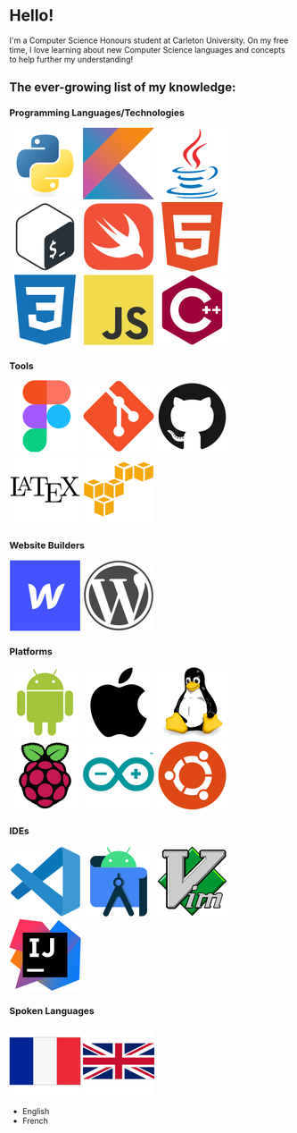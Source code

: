 <link rel="stylesheet" href="https://cdn.jsdelivr.net/gh/devicons/devicon@v2.15.1/devicon.min.css">

# Hello!

I'm a Computer Science Honours student at Carleton University. On my free time, I love learning about new Computer Science languages and concepts to help further my understanding!

## The ever-growing list of my knowledge:
### Programming Languages/Technologies
![image](./assets/python-original.svg)
![image](./assets/kotlin-original.svg)
![image](./assets/java-original.svg)
![image](./assets/bash-plain.svg)
![image](./assets/swift-original.svg)
![image](./assets/html5-plain.svg)
![image](./assets/css3-plain.svg)
![image](./assets/javascript-original.svg)
![image](./assets/cplusplus-plain.svg)

### Tools
![image](./assets/figma-original.svg)
![image](./assets/git-original.svg)
![image](./assets/github-original.svg)
![image](./assets/latex-original.svg)
![image](./assets/amazonwebservices-original.svg)

### Website Builders
![image](./assets/webflow-original.svg)
![image](./assets/wordpress-plain.svg)

### Platforms
![image](./assets/android-original.svg)
![image](./assets/apple-original.svg)
![image](./assets/linux-original.svg)
![image](./assets/raspberrypi-original.svg)
![image](./assets/arduino-original.svg)
![image](./assets/ubuntu-plain.svg)

### IDEs
![image](./assets/vscode-original.svg)
![image](./assets/androidstudio-original.svg)
![image](./assets/vim-original.svg)
![image](./assets/intellij-idea.svg)

### Spoken Languages
![image](./assets/frenchflagframed.svg)
![image](./assets/englishflag.svg)
- English
- French